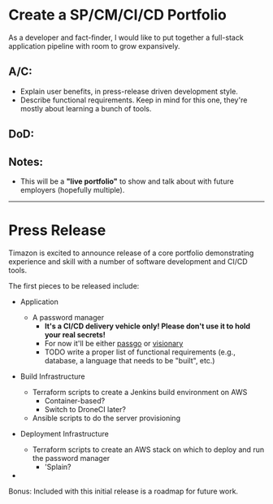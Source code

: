 # Create a SP/CM/CI/CD Portfolio

As a developer and fact-finder, I would like to put together a full-stack application pipeline with room to grow expansively.

## A/C:
* Explain user benefits, in press-release driven development style.
* Describe functional requirements. Keep in mind for this one, they're mostly about learning a bunch of tools.

## DoD:

## Notes:
* This will be a **"live portfolio"** to show and talk about with future employers (hopefully multiple).


----

# Press Release

Timazon is excited to announce release of a core portfolio demonstrating experience and skill with a number of software development and CI/CD tools.

The first pieces to be released include:

* Application
  * A password manager
    * **It's a CI/CD delivery vehicle only! Please don't use it to hold your real secrets!**
    * For now it'll be either [passgo](https://github.com/ejcx/passgo) or [visionary](https://github.com/libeclipse/visionary)
    * TODO write a proper list of functional requirements (e.g., database, a language that needs to be "built", etc.)


* Build Infrastructure
  * Terraform scripts to create a Jenkins build environment on AWS
    * Container-based?
    * Switch to DroneCI later?
  * Ansible scripts to do the server provisioning


* Deployment Infrastructure
  * Terraform scripts to create an AWS stack on which to deploy and run the password manager
    * 'Splain?


*

Bonus: Included with this initial release is a roadmap for future work.
